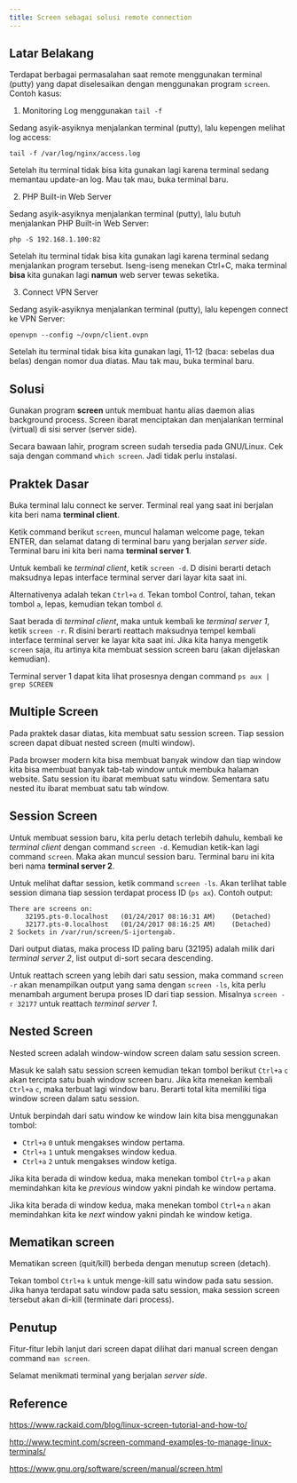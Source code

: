 ```yaml
---
title: Screen sebagai solusi remote connection
---
```


## Latar Belakang

Terdapat berbagai permasalahan saat remote menggunakan terminal (putty) yang dapat diselesaikan dengan menggunakan program ```screen```. Contoh kasus:

1. Monitoring Log menggunakan ```tail -f```

Sedang asyik-asyiknya menjalankan terminal (putty), lalu kepengen melihat log access:
```
tail -f /var/log/nginx/access.log
```
Setelah itu terminal tidak bisa kita gunakan lagi karena terminal sedang memantau update-an log. Mau tak mau, buka terminal baru.

2. PHP Built-in Web Server

Sedang asyik-asyiknya menjalankan terminal (putty), lalu butuh menjalankan PHP Built-in Web Server:

```
php -S 192.168.1.100:82
```

Setelah itu terminal tidak bisa kita gunakan lagi karena terminal sedang menjalankan program tersebut. Iseng-iseng menekan Ctrl+C, maka terminal **bisa** kita gunakan lagi **namun** web server tewas seketika.

3. Connect VPN Server

Sedang asyik-asyiknya menjalankan terminal (putty), lalu kepengen connect ke VPN Server:

```
openvpn --config ~/ovpn/client.ovpn
```

Setelah itu terminal tidak bisa kita gunakan lagi, 11-12 (baca: sebelas dua belas) dengan nomor dua diatas. Mau tak mau, buka terminal baru.

## Solusi

Gunakan program **screen** untuk membuat hantu alias daemon alias background process. Screen ibarat menciptakan dan menjalankan terminal (virtual) di sisi server (server side).

Secara bawaan lahir, program screen sudah tersedia pada GNU/Linux. Cek saja dengan command ```which screen```. Jadi tidak perlu instalasi.

## Praktek Dasar

Buka terminal lalu connect ke server. Terminal real yang saat ini berjalan kita beri nama **terminal client**.

Ketik command berikut ```screen```, muncul halaman welcome page, tekan ENTER, dan selamat datang di terminal baru yang berjalan *server side*. Terminal baru ini kita beri nama **terminal server 1**.

Untuk kembali ke *terminal client*, ketik ```screen -d```. D disini berarti detach maksudnya lepas interface terminal server dari layar kita saat ini.

Alternativenya adalah tekan ```Ctrl+a``` ```d```. Tekan tombol Control, tahan, tekan tombol ```a```, lepas, kemudian tekan tombol ```d```.

Saat berada di *terminal client*, maka untuk kembali ke *terminal server 1*, ketik ```screen -r```. R disini berarti reattach maksudnya tempel kembali interface terminal server ke layar kita saat ini. Jika kita hanya mengetik ```screen``` saja, itu artinya kita membuat session screen baru (akan dijelaskan kemudian).

Terminal server 1 dapat kita lihat prosesnya dengan command ```ps aux | grep SCREEN```

## Multiple Screen

Pada praktek dasar diatas, kita membuat satu session screen. Tiap session screen dapat dibuat nested screen (multi window).

Pada browser modern kita bisa membuat banyak window dan tiap window kita bisa membuat banyak tab-tab window untuk membuka halaman website. Satu session itu ibarat membuat satu window. Sementara satu nested itu ibarat membuat satu tab window.

## Session Screen

Untuk membuat session baru, kita perlu detach terlebih dahulu, kembali ke *terminal client* dengan command ```screen -d```. Kemudian ketik-kan lagi command ```screen```. Maka akan muncul session baru. Terminal baru ini kita beri nama **terminal server 2**.

Untuk melihat daftar session, ketik command ```screen -ls```. Akan terlihat table session dimana tiap session terdapat process ID (```ps ax```). Contoh output:

```
There are screens on:
	32195.pts-0.localhost	(01/24/2017 08:16:31 AM)	(Detached)
	32177.pts-0.localhost	(01/24/2017 08:16:25 AM)	(Detached)
2 Sockets in /var/run/screen/S-ijortengab.
```

Dari output diatas, maka process ID paling baru (32195) adalah milik dari *terminal server 2*, list output di-sort secara descending.

Untuk reattach screen yang lebih dari satu session, maka command ```screen -r``` akan menampilkan output yang sama dengan ```screen -ls```, kita perlu menambah argument berupa proses ID dari tiap session. Misalnya ```screen -r 32177``` untuk reattach *terminal server 1*.

## Nested Screen

Nested screen adalah window-window screen dalam satu session screen. 

Masuk ke salah satu session screen kemudian tekan tombol berikut ```Ctrl+a``` ```c``` akan tercipta satu buah window screen baru. Jika kita menekan kembali ```Ctrl+a``` ```c```, maka terbuat lagi window baru. Berarti total kita memiliki tiga window screen dalam satu session.

Untuk berpindah dari satu window ke window lain kita bisa menggunakan tombol:

- ```Ctrl+a``` ```0``` untuk mengakses window pertama.
- ```Ctrl+a``` ```1``` untuk mengakses window kedua.
- ```Ctrl+a``` ```2``` untuk mengakses window ketiga.

Jika kita berada di window kedua, maka menekan tombol ```Ctrl+a``` ```p``` akan memindahkan kita ke *previous* window yakni pindah ke window pertama.

Jika kita berada di window kedua, maka menekan tombol ```Ctrl+a``` ```n``` akan memindahkan kita ke *next* window yakni pindah ke window ketiga.

## Mematikan screen

Mematikan screen (quit/kill) berbeda dengan menutup screen (detach).

Tekan tombol ```Ctrl+a``` ```k``` untuk menge-kill satu window pada satu session. Jika hanya terdapat satu window pada satu session, maka session screen tersebut akan di-kill (terminate dari process).

## Penutup

Fitur-fitur lebih lanjut dari screen dapat dilihat dari manual screen dengan command ```man screen```.

Selamat menikmati terminal yang berjalan *server side*. 

## Reference

https://www.rackaid.com/blog/linux-screen-tutorial-and-how-to/

http://www.tecmint.com/screen-command-examples-to-manage-linux-terminals/

https://www.gnu.org/software/screen/manual/screen.html
